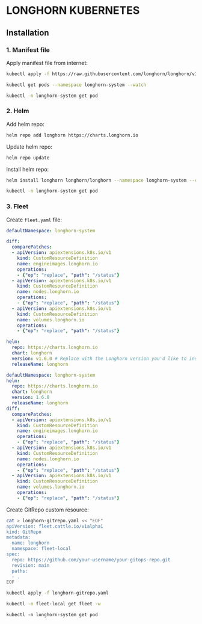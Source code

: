 # LONGHORN KUBERNETES

## Installation
### 1. Manifest file
Apply manifest file from internet:
```bash
kubectl apply -f https://raw.githubusercontent.com/longhorn/longhorn/v1.6.0/deploy/longhorn.yaml
```
```bash
kubectl get pods --namespace longhorn-system --watch
```
```bash
kubectl -n longhorn-system get pod
```
### 2. Helm
Add helm repo:
```bash
helm repo add longhorn https://charts.longhorn.io
```
Update helm repo:
```bash
helm repo update
```
Install helm repo:
```bash
helm install longhorn longhorn/longhorn --namespace longhorn-system --create-namespace --version 1.6.0
```
```bash
kubectl -n longhorn-system get pod
```
### 3. Fleet
Create `fleet.yaml` file:
```yaml
defaultNamespace: longhorn-system
```
```yaml
diff:
  comparePatches:
  - apiVersion: apiextensions.k8s.io/v1
    kind: CustomResourceDefinition
    name: engineimages.longhorn.io
    operations:
    - {"op": "replace", "path": "/status"}
  - apiVersion: apiextensions.k8s.io/v1
    kind: CustomResourceDefinition
    name: nodes.longhorn.io
    operations:
    - {"op": "replace", "path": "/status"}
  - apiVersion: apiextensions.k8s.io/v1
    kind: CustomResourceDefinition
    name: volumes.longhorn.io
    operations:
    - {"op": "replace", "path": "/status"}
```
```yaml
helm:
  repo: https://charts.longhorn.io
  chart: longhorn
  version: v1.6.0 # Replace with the Longhorn version you'd like to install or upgrade to
  releaseName: longhorn
```
```yaml
defaultNamespace: longhorn-system
helm:
  repo: https://charts.longhorn.io
  chart: longhorn
  version: 1.6.0
  releaseName: longhorn
diff:
  comparePatches:
  - apiVersion: apiextensions.k8s.io/v1
    kind: CustomResourceDefinition
    name: engineimages.longhorn.io
    operations:
    - {"op": "replace", "path": "/status"}
  - apiVersion: apiextensions.k8s.io/v1
    kind: CustomResourceDefinition
    name: nodes.longhorn.io
    operations:
    - {"op": "replace", "path": "/status"}
  - apiVersion: apiextensions.k8s.io/v1
    kind: CustomResourceDefinition
    name: volumes.longhorn.io
    operations:
    - {"op": "replace", "path": "/status"}
```
Create GitRepo custom resource:
```bash
cat > longhorn-gitrepo.yaml << "EOF"
apiVersion: fleet.cattle.io/v1alpha1
kind: GitRepo
metadata:
  name: longhorn
  namespace: fleet-local
spec:
  repo: https://github.com/your-username/your-gitops-repo.git
  revision: main
  paths:
  - .
EOF
```
```bash
kubectl apply -f longhorn-gitrepo.yaml
```
```bash
kubectl -n fleet-local get fleet -w
```
```
kubectl -n longhorn-system get pod
```

